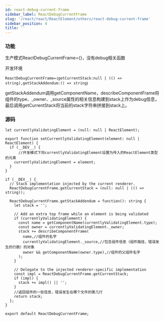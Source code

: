 ```yaml
---
id: react-debug-current-frame
sidebar_label: ReactDebugCurrentFrame
slug: '/react/react/ReactElement/others/react-debug-current-frame'
sidebar_position: 4
title: ''
---
```


### 功能 ###
生产模式ReactDebugCurrentFrame={}，没有debug相关函数

开发环境

	ReactDebugCurrentFrame=｛getCurrentStack:null | (() => string),getStackAddendum:() => string｝

getStackAddendum调用getComponentName，describeComponentFrame将组件的type、_owner、\_source属性的相关信息构建到stack上作为debug信息，最后调用getCurrentStack将当前的stack字符串拼接到stack上。

### 源码 ###


	let currentlyValidatingElement = (null: null | ReactElement);
	
	export function setCurrentlyValidatingElement(element: null | ReactElement) {
	  if (__DEV__) {
	      //开发模式下将currentlyValidatingElement设置为传入的ReactElement类型的元素
	    currentlyValidatingElement = element;
	  }
	}
	
	if (__DEV__) {
	  // Stack implementation injected by the current renderer.
	  ReactDebugCurrentFrame.getCurrentStack = (null: null | (() => string));
	
	  ReactDebugCurrentFrame.getStackAddendum = function(): string {
	    let stack = '';
	
	    // Add an extra top frame while an element is being validated
	    if (currentlyValidatingElement) {
	      const name = getComponentName(currentlyValidatingElement.type);
	      const owner = currentlyValidatingElement._owner;
	      stack += describeComponentFrame(
	        name,//组件的名字
	        currentlyValidatingElement._source,//包含组件信息（组件路径，错误发生的行数）的对象
	        owner && getComponentName(owner.type),//组件的父组件名字
	      );
	    }
	
	    // Delegate to the injected renderer-specific implementation
	    const impl = ReactDebugCurrentFrame.getCurrentStack;
	    if (impl) {
	      stack += impl() || '';
	    }
	    //返回组件的一些信息，错误发生在哪个文件的第几行
	    return stack;
	  };
	}
	
	export default ReactDebugCurrentFrame;